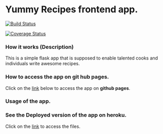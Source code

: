 
# Yummy Recipes frontend app.

[![Build Status](https://travis-ci.org/bozicschucky/Andela-Self-learning-clinic-cohort-5..svg?branch=master)](https://travis-ci.org/bozicschucky/Andela-Self-learning-clinic-cohort-5.)

[![Coverage Status](https://coveralls.io/repos/github/bozicschucky/Andela-Self-learning-clinic-cohort-5./badge.svg?branch=master)](https://coveralls.io/github/bozicschucky/Andela-Self-learning-clinic-cohort-5.?branch=master)

### How it works (Description)
This is a simple flask app that is supposed to enable talented cooks and individuals write awesome recipes.


### How to access the app on git hub pages.

Click on the [link](https://bozicschucky.github.io/) below to access the app on **github pages**.


### Usage of the app.


### See the Deployed version of the app on heroku.
Click on the [link]()  to access the files.

```

```
